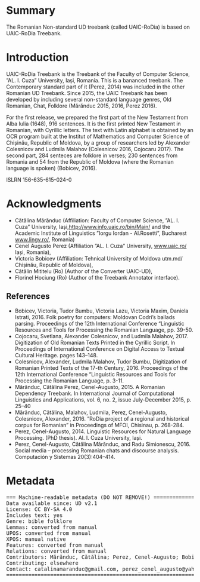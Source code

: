 # Summary

The Romanian Non-standard UD treebank (called UAIC-RoDia) is based on UAIC-RoDia Treebank.

# Introduction

UAIC-RoDia Treebank is the Treebank of the Faculty of Computer Science, ”AL. I. Cuza” University, Iași, Romania.
This is a bananced treebank. The Contemporary standard part of it (Perez, 2014) was included
in the other Romanian UD Treebank. Since 2015, the UAIC Treebank has been developed by including
several non-standard language genres, Old Romanian, Chat, Folklore (Mărănduc 2015, 2016, Perez 2016).

For the first release, we prepared the first part of the New Testament from Alba Iulia (1648),
916 sentences.
It is the first printed New Testament in Romanian, with Cyrillic letters.
The text with Latin alphabet is obtained by an OCR program built at the
Institut of Mathematics and Computer Science of Chișinău, Republic of Moldova,
by a group of researchers led by Alexander Colesnicov and Ludmila Malahov
(Colesnicov 2016, Cojocaru 2017).
The second part, 284 senteces are folklore in verses; 230 sentences from Romania
and 54 from the Republic of Moldova (where the Romanian language is spoken)
(Bobicev, 2016).

ISLRN 156-635-615-024-0

# Acknowledgments

* Cătălina Mărănduc
  (Affiliation: Faculty of Computer Science, ”AL. I. Cuza” University, Iași,http://www.info.uaic.ro/bin/Main/ and the Academic Institute of Linguistics ”Iorgu Iordan - Al.Rosetti”, Bucharest www.lingv.ro/, Romania)
* Cenel Augusto Perez
  (Affiliation ”AL. I. Cuza” University, www.uaic.ro/ Iași, Romania),
* Victoria Bobicev
  (Affiliation: Tehnical University of Moldova utm.md/ Chișinău, Republic of Moldova),
* Cătălin Mititelu (Ro) (Author of the Converter UAIC-UD),
* Florinel Hociung (Ro) (Author of the Treebank Annotator interface).

## References

* Bobicev, Victoria, Tudor Bumbu, Victoria Lazu, Victoria Maxim, Daniela Istrati, 2016. Folk poetry for computers: Moldovan Codri’s ballads parsing. Proceedings of the 12th International Conference “Linguistic Resources and Tools for Processing the Romanian Language, pp. 39-50.
* Cojocaru, Svetlana, Alexander Colesnicov, and Ludmila Malahov, 2017. Digitization of Old Romanian Texts Printed in the Cyrillic Script. In Proceedings of International Conference on Digital Access to Textual Cultural Heritage. pages 143–148.
* Colesnicov, Alexander, Ludmila Malahov, Tudor Bumbu, Digitization of Romanian Printed Texts of the 17-th Century, 2016. Proceedings of the 12th International Conference “Linguistic Resources and Tools for Processing the Romanian Language, p. 3-11.
* Mărănduc, Cătălina Perez, Cenel-Augusto, 2015. A Romanian Dependency Treebank. In International Journal of Computational Linguistics and Applications, vol. 6, no. 2, issue July-December 2015, p. 25–40
* Mărănduc, Cătălina, Malahov, Ludmila, Perez, Cenel-Augusto, Colesnicov, Alexander, 2016. ”RoDia project of a regional and historical corpus for Romanian” in Proceedings of MFOI, Chisinau, p. 268-284.
* Perez, Cenel-Augusto, 2014. Linguistic Resources for Natural Language Processing. (PhD thesis). Al. I. Cuza University, Iași.
* Perez, Cenel-Augusto, Cătălina Mărănduc, and Radu Simionescu, 2016. Social media – processing Romanian chats and discourse analysis. Computación y Sistemas 20(3):404–414.

# Metadata


<pre>
=== Machine-readable metadata (DO NOT REMOVE!) ================================
Data available since: UD v2.1
License: CC BY-SA 4.0
Includes text: yes
Genre: bible folklore
Lemmas: converted from manual
UPOS: converted from manual
XPOS: manual native
Features: converted from manual
Relations: converted from manual
Contributors: Mărănduc, Cătălina; Perez, Cenel-Augusto; Bobicev, Victoria; Mititelu, Cătălin; Hociung, Florinel
Contributing: elsewhere
Contact: catalinamaranduc@gmail.com, perez_cenel_augusto@yahoo.com, victoria.bobicev@gmail.com
===============================================================================
</pre>
